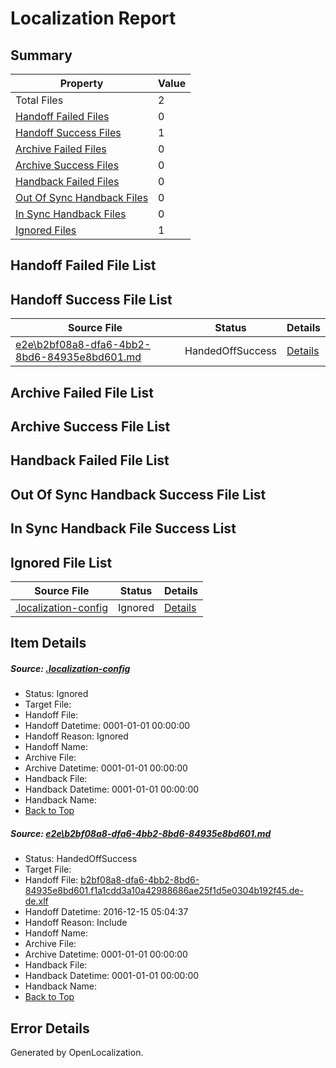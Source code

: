 # <a name='report-top'></a> Localization Report

## Summary
 Property | Value 
 -------- | ----- 
 Total Files | 2
[ Handoff Failed Files ](#handoff-failed-list)| 0
[ Handoff Success Files ](#handoff-success-list)| 1
[ Archive Failed Files ](#archive-failed-list)| 0
[ Archive Success Files ](#archive-success-list)| 0
[ Handback Failed Files ](#handback-failed-list)| 0
[ Out Of Sync Handback Files ](#outofsync-handback-success-list)| 0
[ In Sync Handback Files ](#insync-handback-success-list)| 0
[ Ignored Files ](#ignored-list)| 1

## <a name='handoff-failed-list'></a> Handoff Failed File List

## <a name='handoff-success-list'></a> Handoff Success File List
 Source File | Status | Details 
 ----------- | ------ | ------- 
 [e2e\b2bf08a8-dfa6-4bb2-8bd6-84935e8bd601.md](https://github.com/OpenLocalizationTestOrg/ol-test0/blob/ace591ad444f9bd50992eb42c92c66a3cd65aee0/e2e/b2bf08a8-dfa6-4bb2-8bd6-84935e8bd601.md) | HandedOffSuccess | [Details](#58f0f2432a991fa484362531f8edfdfa93dfedbd1)

## <a name='archive-failed-list'></a> Archive Failed File List

## <a name='archive-success-list'></a> Archive Success File List

## <a name='handback-failed-list'></a> Handback Failed File List

## <a name='outofsync-handback-success-list'></a> Out Of Sync Handback Success File List

## <a name='insync-handback-success-list'></a> In Sync Handback File Success List

## <a name='ignored-list'></a> Ignored File List
 Source File | Status | Details 
 ----------- | ------ | ------- 
 [.localization-config](https://github.com/OpenLocalizationTestOrg/ol-test0/blob/ace591ad444f9bd50992eb42c92c66a3cd65aee0/.localization-config) | Ignored | [Details](#cb0632cf59c1387fc1742bfb9fa3c47f87e2e5c90)

## Item Details
##### <a name='cb0632cf59c1387fc1742bfb9fa3c47f87e2e5c90'></a> Source: [.localization-config](https://github.com/OpenLocalizationTestOrg/ol-test0/blob/ace591ad444f9bd50992eb42c92c66a3cd65aee0/.localization-config)
* Status: Ignored
* Target File: 
* Handoff File: 
* Handoff Datetime: 0001-01-01 00:00:00
* Handoff Reason: Ignored
* Handoff Name: 
* Archive File: 
* Archive Datetime: 0001-01-01 00:00:00
* Handback File: 
* Handback Datetime: 0001-01-01 00:00:00
* Handback Name: 
* [Back to Top](#report-top)

##### <a name='58f0f2432a991fa484362531f8edfdfa93dfedbd1'></a> Source: [e2e\b2bf08a8-dfa6-4bb2-8bd6-84935e8bd601.md](https://github.com/OpenLocalizationTestOrg/ol-test0/blob/ace591ad444f9bd50992eb42c92c66a3cd65aee0/e2e/b2bf08a8-dfa6-4bb2-8bd6-84935e8bd601.md)
* Status: HandedOffSuccess
* Target File: 
* Handoff File: [b2bf08a8-dfa6-4bb2-8bd6-84935e8bd601.f1a1cdd3a10a42988686ae25f1d5e0304b192f45.de-de.xlf](https://github.com/OpenLocalizationTestOrg/ol-test0-handoff/blob/2cf3b3544ac5c574ea353dfbd9a5da450e7a3498/ol-handoff/OpenLocalizationTestOrg/ol-test0-dede/xinjiang/ht/b2bf08a8-dfa6-4bb2-8bd6-84935e8bd601.f1a1cdd3a10a42988686ae25f1d5e0304b192f45.de-de.xlf)
* Handoff Datetime: 2016-12-15 05:04:37
* Handoff Reason: Include
* Handoff Name: 
* Archive File: 
* Archive Datetime: 0001-01-01 00:00:00
* Handback File: 
* Handback Datetime: 0001-01-01 00:00:00
* Handback Name: 
* [Back to Top](#report-top)


## Error Details

Generated by OpenLocalization.
